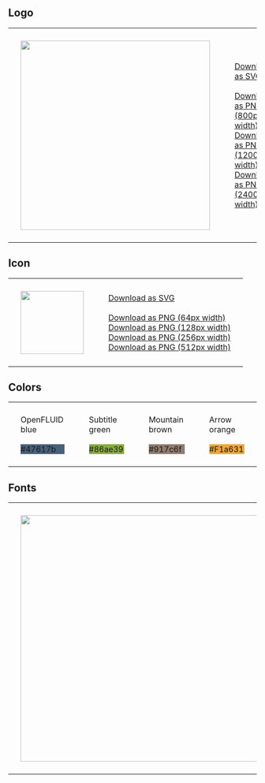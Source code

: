 


## Logo

<table>
  <tr>
    <td style='background-color : transparent; padding : 25px;'>
      <img src='https://www.openfluid-project.org/resources/graphics/openfluid_official.svg' width='384'>
    </td>
    <td style='vertical-align : middle; padding : 25px;'>
      <a href="https://www.openfluid-project.org/resources/graphics/openfluid_official.svg">Download as SVG</a><br/>
      <br/>
      <a href="https://www.openfluid-project.org/resources/graphics/openfluid_official_800.png">Download as PNG (800px width)</a><br/>
      <a href="https://www.openfluid-project.org/resources/graphics/openfluid_official_1200.png">Download as PNG (1200px width)</a><br/>
      <a href="https://www.openfluid-project.org/resources/graphics/openfluid_official_2400.png">Download as PNG (2400px width)</a><br/>
    </td>
  </tr>
</table>

## Icon

<table>
  <tr>
     <td style='background-color : transparent; padding : 25px;'>
       <img src='https://www.openfluid-project.org/resources/graphics/openfluid_icon.svg' width='128'>
    </td>
    <td style='vertical-align : middle; padding : 25px;'>
      <a href="https://www.openfluid-project.org/resources/graphics/openfluid_icon.svg">Download as SVG</a><br/>
      <br/>
      <a href="https://www.openfluid-project.org/resources/graphics/openfluid_icon_64.png">Download as PNG (64px width)</a><br/>      
      <a href="https://www.openfluid-project.org/resources/graphics/openfluid_icon_128.png">Download as PNG (128px width)</a><br/>
      <a href="https://www.openfluid-project.org/resources/graphics/openfluid_icon_256.png">Download as PNG (256px width)</a><br/>
      <a href="https://www.openfluid-project.org/resources/graphics/openfluid_icon_512.png">Download as PNG (512px width)</a><br/>
    </td>
  </tr>
</table>

## Colors

<table>
  <tr>
    <td style='background-color : transparent; padding : 25px;'>
      OpenFLUID blue<br/>
      <br/>
      <div class='colorsample' style='background-color : #47617b;'>#47617b</div>
    </td>
    <td style='background-color : transparent; padding : 25px;'>
      Subtitle green<br/>
      <br/>
      <div class='colorsample' style='background-color : #86ae39;'>#86ae39</div>
    </td>
    <td style='background-color : transparent; padding : 25px;'>
      Mountain brown<br/>
      <br/>
      <div class='colorsample' style='background-color : #917c6f;'>#917c6f</div>
    </td>
    <td style='background-color : transparent; padding : 25px;'>
      Arrow orange<br/>
      <br/>
      <div class='colorsample' style='background-color : #F1a631;'>#F1a631</div>
    </td>
  </tr>
</table>


## Fonts

<table>
  <tr>
    <td style='background-color : transparent; padding : 25px;'>
      <img src='../OpenSans.png' width='500'>
    </td>
    <td style='vertical-align : middle; padding : 25px;'>
      <a href='https://www.openfluid-project.org/resources/graphics/OpenSans.zip'>Download Open Sans font (TTF format)</a>
    </td>
  </tr>
</table>

